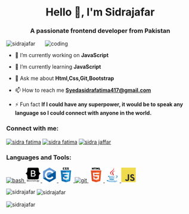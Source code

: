<h1 align="center">Hello 👋, I'm Sidrajafar</h1>
<h3 align="center">A passionate frontend developer from Pakistan</h3>
<img align="right" alt="coding" width="400" scr="https://mir-s3-cdncf.behance.net/project_modules/disp/601014116770475.6068beff4640a.gif">
<p align="left"> <img src="../https://komarev.com/ghpvc/?username=sidrajafar&label=Profile%20views&color=0e75b6&style=flat" alt="sidrajafar" /> </p>

- 🔭 I’m currently working on **JavaScript**

- 🌱 I’m currently learning **JavaScript**

- 💬 Ask me about **Html,Css,Git,Bootstrap**

- 📫 How to reach me **Syedasidrafatima417@gmail.com**

- ⚡ Fun fact **If I could have any superpower, it would be to speak any language so I could connect with anyone in the world.**

<h3 align="left">Connect with me:</h3>
<p align="left">
<a href="https://linkedin.com/in/sidra fatima" target="blank"><img align="center" src="https://raw.githubusercontent.com/rahuldkjain/github-profile-readme-generator/master/src/images/icons/Social/linked-in-alt.svg" alt="sidra fatima" height="30" width="40" /></a>
<a href="https://fb.com/sidra fatima" target="blank"><img align="center" src="https://raw.githubusercontent.com/rahuldkjain/github-profile-readme-generator/master/src/images/icons/Social/facebook.svg" alt="sidra fatima" height="30" width="40" /></a>
<a href="https://instagram.com/sidra jaffar" target="blank"><img align="center" src="https://raw.githubusercontent.com/rahuldkjain/github-profile-readme-generator/master/src/images/icons/Social/instagram.svg" alt="sidra jaffar" height="30" width="40" /></a>
</p>

<h3 align="left">Languages and Tools:</h3>
<p align="left"> <a href="https://www.gnu.org/software/bash/" target="_blank" rel="noreferrer"> <img src="https://www.vectorlogo.zone/logos/gnu_bash/gnu_bash-icon.svg" alt="bash" width="40" height="40"/> </a> <a href="https://getbootstrap.com" target="_blank" rel="noreferrer"> <img src="https://raw.githubusercontent.com/devicons/devicon/master/icons/bootstrap/bootstrap-plain-wordmark.svg" alt="bootstrap" width="40" height="40"/> </a> <a href="https://www.cprogramming.com/" target="_blank" rel="noreferrer"> <img src="https://raw.githubusercontent.com/devicons/devicon/master/icons/c/c-original.svg" alt="c" width="40" height="40"/> </a> <a href="https://www.w3schools.com/css/" target="_blank" rel="noreferrer"> <img src="https://raw.githubusercontent.com/devicons/devicon/master/icons/css3/css3-original-wordmark.svg" alt="css3" width="40" height="40"/> </a> <a href="https://git-scm.com/" target="_blank" rel="noreferrer"> <img src="https://www.vectorlogo.zone/logos/git-scm/git-scm-icon.svg" alt="git" width="40" height="40"/> </a> <a href="https://www.w3.org/html/" target="_blank" rel="noreferrer"> <img src="https://raw.githubusercontent.com/devicons/devicon/master/icons/html5/html5-original-wordmark.svg" alt="html5" width="40" height="40"/> </a> <a href="https://www.java.com" target="_blank" rel="noreferrer"> <img src="https://raw.githubusercontent.com/devicons/devicon/master/icons/java/java-original.svg" alt="java" width="40" height="40"/> </a> <a href="https://developer.mozilla.org/en-US/docs/Web/JavaScript" target="_blank" rel="noreferrer"> <img src="https://raw.githubusercontent.com/devicons/devicon/master/icons/javascript/javascript-original.svg" alt="javascript" width="40" height="40"/> </a> </p>

<p><img align="left" src="https://github-readme-stats.vercel.app/api/top-langs?username=sidrajafar&show_icons=true&locale=en&layout=compact" alt="sidrajafar" /></p>

<p>&nbsp;<img align="center" src="https://github-readme-stats.vercel.app/api?username=sidrajafar&show_icons=true&locale=en" alt="sidrajafar" /></p>

<p><img align="center" src="https://github-readme-streak-stats.herokuapp.com/?user=sidrajafar&" alt="sidrajafar" /></p>
